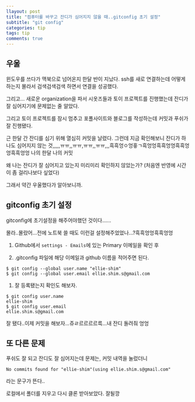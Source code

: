 ```yaml
---
llayout: post
title: "컴퓨터를 바꾸고 잔디가 심어지지 않을 때..gitconfig 초기 설정"
subtitle: "git config"
categories: tip
tags: tip
comments: true
---
```


## 우울

윈도우를 쓰다가 맥북으로 넘어온지 한달 반이 지났다.
ssh를 새로 연결하는데 어떻게 하는지 몰라서 검색검색검색 하면서 연결을 성공했다.

그리고... 새로운 organization을 파서 시옷즈들과 토이 프로젝트를 진행했는데 잔디가 잘 심어지기에 문제없는 줄 알았다.

그리고 토이 프로젝트를 잠시 멈추고 포폴사이트와 블로그를 작성하는데 커밋과 푸쉬가 잘 진행됐다.

근 한달 간 잔디를 심기 위해 열심히 커밋을 날렸다. 그런데 지금 확인해보니 잔디가 하나도 심어지지 않는 것,,,,,ㅠㅠ,,ㅠㅠ,ㅠㅠ,,ㅠㅠ,,,흑흑엉ㅇ엉흫ㄱ흑엉엉흑흑엉엉흑흑엉엉흑흑엉엉 나의 한달 나의 커밋

왜 나는 잔디가 잘 심어지고 있는지 미리미리 확인하지 않았는가? (처음엔 반영에 시간이 좀 걸리나보다 싶었다)

그래서 약간 우울했다가 알아보니까.

## gitconfig 초기 설정

gitconfig에 초기설정을 해주어야했던 것이다......

몰라..몰랐어...전에 노트북 쓸 때도 이런걸 설정해주었었나...?흑흑엉엉흑흑엉엉

1. Github에서 `settings - Emails`에 있는 Primary 이메일을 확인 후

1. .gitconfig 파일에 해당 이메일과 github 이름을 적어주면 된다.

```
$ git config --global user.name "ellie-shim"
$ git config --global user.email ellie.shim.s@gmail.com
```

1. 잘 등록됐는지 확인도 해보자.

```
$ git config user.name
ellie-shim
$ git config user.email
ellie.shim.s@gmail.com
```

잘 됐다..이제 커밋을 해보자...쥬ㄹ르르르르륵...내 잔디 돌려줘 엉엉

## 또 다른 문제

푸쉬도 잘 되고 잔디도 잘 심어지는데 문제는, 커밋 내역을 눌렀더니

```
No commits found for "ellie-shim"(using ellie.shim.s@gmail.com"
```

라는 문구가 뜬다..

로컬에서 폴더를 지우고 다시 클론 받아보았다. 잘될깡
